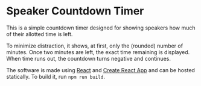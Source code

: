 # Speaker Countdown Timer

This is a simple countdown timer designed for showing speakers how much of their allotted time is left.

To minimize distraction, it shows, at first, only the (rounded) number of minutes. Once two minutes are left, the exact time remaining is displayed. When time runs out, the countdown turns negative and continues.

The software is made using [React](https://reactjs.org/) and [Create React App](https://create-react-app.dev/) and can be hosted statically. To build it, run `npm run build`.
